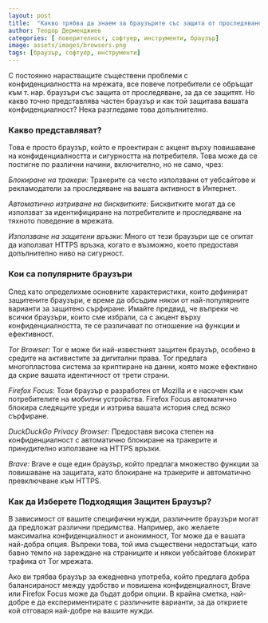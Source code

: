 ```yaml
---
layout: post
title:  "Какво трябва да знаем за браузърите със защита от проследяване"
author: Теодор Дерменджиев
categories: [ поверителност, софтуер, инструменти, браузър]
image: assets/images/browsers.png
tags: [браузър, софтуер, инструменти]
---
```



С постоянно нарастващите съществени проблеми с конфиденциалността на мрежата, все повече потребители се обръщат към т. нар. браузъри със защита от проследяване, за да се защитят. Но какво точно представлява частен браузър и как той защитава вашата конфиденциалност? Нека разгледаме това допълнително.

### Какво представляват?

Това е просто браузър, който е проектиран с акцент върху повишаване на конфиденциалността и сигурността на потребителя. Това може да се постигне по различни начини, включително, но не само, чрез:

*Блокиране на тракери:* Тракерите са често използвани от уебсайтове и рекламодатели за проследяване на вашата активност в Интернет.

*Автоматично изтриване на бисквитките:* Бисквитките могат да се използват за идентифициране на потребителите и проследяване на тяхното поведение в мрежата.

*Използване на защитени връзки:* Много от тези браузъри ще се опитат да използват HTTPS връзка, когато е възможно, което предоставя допълнително ниво на сигурност.

### Кои са популярните браузъри 

След като определихме основните характеристики, които дефинират защитените браузъри, е време да обсъдим някои от най-популярните варианти за защитено сърфиране. Имайте предвид, че въпреки че всички браузъри, които сме избрали, са с акцент върху конфиденциалността, те се различават по отношение на функции и ефективност.

*Tor Browser:* Tor е може би най-известният защитен браузър, особено в средите на активистите за дигитални права. Tor предлага многопластова система за криптиране на данни, която може ефективно да скрие вашата идентичност от трети страни.

*Firefox Focus:* Този браузър е разработен от Mozilla и е насочен към потребителите на мобилни устройства. Firefox Focus автоматично блокира следящите уреди и изтрива вашата история след всяко сърфиране.

*DuckDuckGo Privacy Browser:* Предоставя висока степен на конфиденциалност с автоматично блокиране на тракерите и принудително използване на HTTPS връзки.

*Brave:* Brave е още един браузър, който предлага множество функции за повишаване на защитата, като блокиране на тракерите и автоматично превключване към HTTPS.

### Как да Изберете Подходящия Защитен Браузър?

В зависимост от вашите специфични нужди, различните браузъри могат да предложат различни предимства. Например, ако желаете максимална конфиденциалност и анонимност, Tor може да е вашата най-добра опция. Въпреки това, той има съществени недостатъци, като бавно темпо на зареждане на страниците и някои уебсайтове блокират трафика от Tor мрежата.

Ако ви трябва браузър за ежедневна употреба, който предлага добра балансираност между удобство и повишена конфиденциалност, Brave или Firefox Focus може да бъдат добри опции. В крайна сметка, най-добре е да експериментирате с различните варианти, за да откриете кой отговаря най-добре на вашите нужди.
